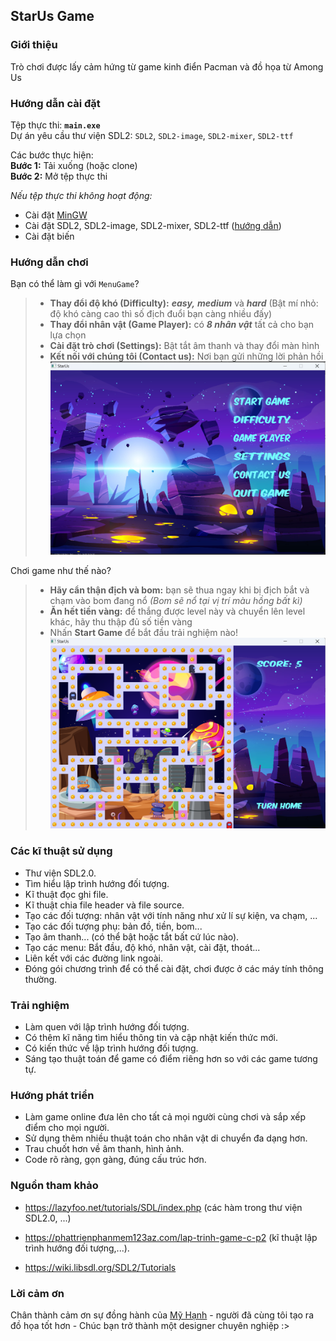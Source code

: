 ## StarUs Game

### Giới thiệu
Trò chơi được lấy cảm hứng từ game kinh điển Pacman và đồ họa từ Among Us

### Hướng dẫn cài đặt
Tệp thực thi: **`main.exe`**\
Dự án yêu cầu thư viện SDL2: `SDL2`, `SDL2-image`, `SDL2-mixer`, `SDL2-ttf`

Các bước thực hiện: \
**Bước 1:** Tải xuống (hoặc clone)\
**Bước 2:** Mở tệp thực thi

_Nếu tệp thực thi không hoạt động:_
* Cài đặt [MinGW](https://sourceforge.net/projects/mingw-w64/files/?fbclid=IwAR30hhz3qYWvjtJ8y_EqAxYe1xOTSYFKWDtmlO_T5EDLrlumbSDrOrDFMIk) 
* Cài đặt SDL2, SDL2-image, SDL2-mixer, SDL2-ttf ([hướng dẫn](https://phattrienphanmem123az.com/lap-trinh-game-cpp/bai-1-gioi-thieu-cai-dat.html))
* Cài đặt biến

### Hướng dẫn chơi

Bạn có thể làm gì với `MenuGame`?
> * **Thay đổi độ khó (Difficulty):** ***easy,*** ***medium*** và ***hard*** (Bật mí nhỏ: độ khó càng cao thì số địch đuổi bạn càng nhiều đấy) 
> * **Thay đổi nhân vật (Game Player):** có ***8 nhân vật*** tất cả cho bạn lựa chọn
> * **Cài đặt trò chơi (Settings):** Bật tắt âm thanh và thay đổi màn hình
> * **Kết nối với chúng tôi (Contact us):** Nơi bạn gửi những lời phản hồi
>![menugame](data/ImageMenu.png)

Chơi game như thế nào?

> * **Hãy cẩn thận địch và bom:** bạn sẽ thua ngay khi bị địch bắt và chạm vào bom đang nổ _(Bom sẽ nổ tại vị trí màu hồng bất kì)_
> * **Ăn hết tiền vàng:** để thắng được level này và chuyển lên level khác, hãy thu thập đủ số tiền vàng
> * Nhấn **Start Game** để bắt đầu trải nghiệm nào!
> ![gameimage](data/ImageGame.png)


### Các kĩ thuật sử dụng

- Thư viện SDL2.0.
- Tìm hiểu lập trình hướng đối tượng.
- Kĩ thuật đọc ghi file.
- Kĩ thuật chia file header và file source.
- Tạo các đối tượng: nhân vật với tính năng như xử lí sự kiện, va chạm, ...
- Tạo các đối tượng phụ: bản đồ, tiền, bom...
- Tạo âm thanh... (có thể bật hoặc tắt bất cứ lúc nào).
- Tạo các menu: Bắt đầu, độ khó, nhân vật, cài đặt, thoát...
- Liên kết với các đường link ngoài.
- Đóng gói chương trình để có thể cài đặt, chơi được ở các máy tính thông thường.

### Trải nghiệm

- Làm quen với lập trình hướng đối tượng.
- Có thêm kĩ năng tìm hiểu thông tin và cập nhật kiến thức mới.
- Có kiến thức về lập trình hướng đối tượng.
- Sáng tạo thuật toán để game có điểm riêng hơn so với các game tương tự.

### Hướng phát triển
- Làm game online đưa lên cho tất cả mọi người cùng chơi và sắp xếp điểm cho mọi người.
- Sử dụng thêm nhiều thuật toán cho nhân vật di chuyển đa dạng hơn.
- Trau chuốt hơn về âm thanh, hình ảnh.
- Code rõ ràng, gọn gàng, đúng cấu trúc hơn.

### Nguồn tham khảo
- https://lazyfoo.net/tutorials/SDL/index.php (các hàm trong thư viện SDL2.0, ...)

- https://phattrienphanmem123az.com/lap-trinh-game-c-p2 (kĩ thuật lập trình hướng đối tượng,...).
- https://wiki.libsdl.org/SDL2/Tutorials

### Lời cảm ơn
Chân thành cảm ơn sự đồng hành của [Mỹ Hạnh](https://www.facebook.com/profile.php?id=100024650258522) - người đã cùng tôi tạo ra đồ họa tốt hơn - Chúc bạn trở thành một designer chuyên nghiệp :>

